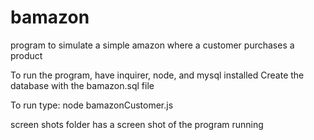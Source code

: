 # bamazon
program to simulate a simple amazon where a customer purchases a product

To run the program, have inquirer, node, and mysql installed
Create the database with the bamazon.sql file

To run type:  node bamazonCustomer.js

screen shots folder has a screen shot of the program running
